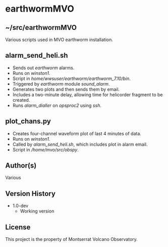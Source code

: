 # earthwormMVO

## ~/src/earthwormMVO

Various scripts used in MVO earthworm installation.

## alarm_send_heli.sh

* Sends out *earthworm* alarms.
* Runs on *winston1*.
* Script in *home/wwsuser/earthworm/earthworm_7.10/bin*.
* Triggered by *earthworm* module *sound_alarm*.
* Generates two plots and then sends them by email. 
* Includes a two-minute delay, allowing time for helicorder fragment to be created.
* Runs *alarm_dialler* on *opsproc2* using *ssh*. 

## plot_chans.py

* Creates four-channel waveform plot of last 4 minutes of data.
* Runs on *winston1*.
* Called by *alarm_send_heli.sh*, which includes plot in alarm email.
* Script in */home/mvo/src/obspy*.

## Author(s)

Various

## Version History

* 1.0-dev
    * Working version

## License

This project is the property of Montserrat Volcano Observatory.
